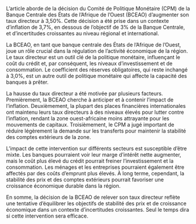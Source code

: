 L’article aborde de la décision du Comité de Politique Monétaire (CPM) de la Banque Centrale des États de l’Afrique de l’Ouest (BCEAO) d’augmenter son taux directeur à 3,50%. Cette décision a été prise dans un contexte d’inflation de 3,7%, en dessous de l’objectif de 3% de la Banque Centrale, et d’incertitudes croissantes au niveau régional et international.

La BCEAO, en tant que banque centrale des États de l’Afrique de l’Ouest, joue un rôle crucial dans la régulation de l’activité économique de la région. Le taux directeur est un outil clé de la politique monétaire, influençant le coût du crédit et, par conséquent, les niveaux d’investissement et de consommation. Le coefficient des réserves obligatoires, qui reste inchangé à 3,0%, est un autre outil de politique monétaire qui affecte la capacité des banques à prêter.

La hausse du taux directeur a été motivée par plusieurs facteurs. Premièrement, la BCEAO cherche à anticiper et à contenir l’impact de l’inflation. Deuxièmement, la plupart des places financières internationales ont maintenu leurs taux directeurs à des niveaux élevés pour lutter contre l’inflation, rendant la zone ouest-africaine moins attrayante pour les mouvements de capitaux. Troisièmement, le CPM a jugé important de réduire légèrement la demande sur les transferts pour maintenir la stabilité des comptes extérieurs de la zone.

L’impact de cette intervention sur différents secteurs est susceptible d’être mixte. Les banques pourraient voir leur marge d’intérêt nette augmenter, mais le coût plus élevé du crédit pourrait freiner l’investissement et la consommation. Les ménages et les entreprises pourraient également être affectés par des coûts d’emprunt plus élevés. À long terme, cependant, la stabilité des prix et des comptes extérieurs pourrait favoriser une croissance économique durable dans la région.

En somme, la décision de la BCEAO de relever son taux directeur reflète une tentative d’équilibrer les objectifs de stabilité des prix et de croissance économique dans un contexte d’incertitudes croissantes. Seul le temps dira si cette intervention sera efficace.


